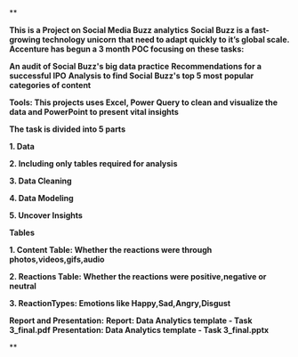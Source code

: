 **

**This is a Project on Social Media Buzz analytics**
**Social Buzz is a fast-growing technology unicorn** 
**that need to adapt quickly to it’s global scale.** 
**Accenture has begun a 3 month POC focusing on** 
**these tasks:**

**An audit of Social Buzz's big data practice** 
**Recommendations for a successful IPO**
**Analysis to find Social Buzz's top 5 most** 
**popular categories of content**


**Tools:
This projects uses Excel, Power Query to clean and visualize the data and PowerPoint to present vital insights**


**The task is divided into 5 parts**

**1. Data**

**2. Including only tables required for analysis**

**3. Data Cleaning**

**4. Data Modeling**

**5. Uncover Insights**



**Tables**


**1. Content Table: Whether the reactions were through photos,videos,gifs,audio**

**2. Reactions Table: Whether the reactions were positive,negative or neutral**

**3. ReactionTypes: Emotions like Happy,Sad,Angry,Disgust**

**Report and Presentation:**
**Report: Data Analytics template - Task 3_final.pdf**
**Presentation: Data Analytics template - Task 3_final.pptx**
   
**

